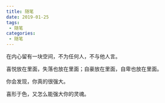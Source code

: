```yaml
---
title: 随笔
date: 2019-01-25
tags:
 - 随笔    
categories: 
 - 随笔
---
```


在内心留有一块空间，不为任何人，不与他人言。

喜悦放在里面，失落也放在里面；自豪放在里面，自卑也放在里面。

你会发现，你真的很强大。

喜形于色，又怎么能强大你的灵魂。

